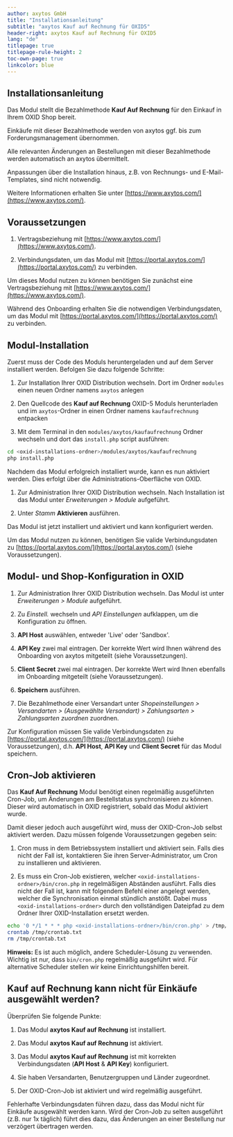 ```yaml
---
author: axytos GmbH
title: "Installationsanleitung"
subtitle: "axytos Kauf auf Rechnung für OXID5"
header-right: axytos Kauf auf Rechnung für OXID5
lang: "de"
titlepage: true
titlepage-rule-height: 2
toc-own-page: true
linkcolor: blue
---
```


## Installationsanleitung

Das Modul stellt die Bezahlmethode __Kauf Auf Rechnung__ für den Einkauf in Ihrem OXID Shop bereit.

Einkäufe mit dieser Bezahlmethode werden von axytos ggf. bis zum Forderungsmanagement übernommen.

Alle relevanten Änderungen an Bestellungen mit dieser Bezahlmethode werden automatisch an axytos übermittelt.

Anpassungen über die Installation hinaus, z.B. von Rechnungs- und E-Mail-Templates, sind nicht notwendig.

Weitere Informationen erhalten Sie unter [https://www.axytos.com/](https://www.axytos.com/).


## Voraussetzungen

1. Vertragsbeziehung mit [https://www.axytos.com/](https://www.axytos.com/).

2. Verbindungsdaten, um das Modul mit [https://portal.axytos.com/](https://portal.axytos.com/) zu verbinden.

Um dieses Modul nutzen zu können benötigen Sie zunächst eine Vertragsbeziehung mit [https://www.axytos.com/](https://www.axytos.com/).

Während des Onboarding erhalten Sie die notwendigen Verbindungsdaten, um das Modul mit [https://portal.axytos.com/](https://portal.axytos.com/) zu verbinden.


## Modul-Installation

Zuerst muss der Code des Moduls heruntergeladen und auf dem Server installiert werden. Befolgen Sie dazu folgende Schritte:

1. Zur Installation Ihrer OXID Distribution wechseln. Dort im Ordner `modules` einen neuen Ordner namens `axytos` anlegen

2. Den Quellcode des __Kauf auf Rechnung__ OXID-5 Moduls herunterladen und im `axytos`-Ordner in einen Ordner namens
`kaufaufrechnung` entpacken

3. Mit dem Terminal in den `modules/axytos/kaufaufrechnung` Ordner wechseln und dort das `install.php` script ausführen:

```bash
cd <oxid-installations-ordner>/modules/axytos/kaufaufrechnung
php install.php
```

Nachdem das Modul erfolgreich installiert wurde, kann es nun aktiviert werden. Dies erfolgt über die
Administrations-Oberfläche von OXID.

1. Zur Administration Ihrer OXID Distribution wechseln. Nach Installation ist das Modul unter _Erweiterungen > Module_ aufgeführt.

2. Unter _Stamm_ __Aktivieren__ ausführen.

Das Modul ist jetzt installiert und aktiviert und kann konfiguriert werden.

Um das Modul nutzen zu können, benötigen Sie valide Verbindungsdaten zu [https://portal.axytos.com/](https://portal.axytos.com/) (siehe Voraussetzungen).


## Modul- und Shop-Konfiguration in OXID

1. Zur Administration Ihrer OXID Distribution wechseln. Das Modul ist unter _Erweiterungen > Module_ aufgeführt.

2. Zu _Einstell._ wechseln und _API Einstellungen_ aufklappen, um die Konfiguration zu öffnen.

3. __API Host__ auswählen, entweder 'Live' oder 'Sandbox'.

4. __API Key__ zwei mal eintragen. Der korrekte Wert wird Ihnen während des Onboarding von axytos mitgeteilt (siehe Voraussetzungen).

5. __Client Secret__ zwei mal eintragen. Der korrekte Wert wird Ihnen ebenfalls im Onboarding mitgeteilt (siehe Voraussetzungen).

6. __Speichern__ ausführen.

7. Die Bezahlmethode einer Versandart unter _Shopeinstellungen > Versandarten > (Ausgewählte Versandart) > Zahlungsarten > Zahlungsarten zuordnen_ zuordnen.

Zur Konfiguration müssen Sie valide Verbindungsdaten zu [https://portal.axytos.com/](https://portal.axytos.com/) (siehe Voraussetzungen), d.h. __API Host__, __API Key__ und __Client Secret__ für das Modul speichern.

## Cron-Job aktivieren

Das __Kauf Auf Rechnung__ Modul benötigt einen regelmäßig ausgeführten Cron-Job, um Änderungen am Bestellstatus
synchronisieren zu können. Dieser wird automatisch in OXID registriert, sobald das Modul aktiviert wurde.

Damit dieser jedoch auch ausgeführt wird, muss der OXID-Cron-Job selbst aktiviert werden. Dazu müssen folgende
Voraussetzungen gegeben sein:

1. Cron muss in dem Betriebssystem installiert und aktiviert sein. Falls dies nicht der Fall ist, kontaktieren Sie
ihren Server-Administrator, um Cron zu installieren und aktivieren.

2. Es muss ein Cron-Job existieren, welcher `<oxid-installations-ordner>/bin/cron.php` in regelmäßigen Abständen
ausführt. Falls dies nicht der Fall ist, kann mit folgendem Befehl einer angelegt werden, welcher die Synchronisation
einmal stündlich anstößt. Dabei muss `<oxid-installations-ordner>` durch den vollständigen Dateipfad zu dem Ordner
Ihrer OXID-Installation ersetzt werden.

```bash
echo '0 */1 * * * php <oxid-installations-ordner>/bin/cron.php' > /tmp/crontab.txt
crontab /tmp/crontab.txt
rm /tmp/crontab.txt
```

__Hinweis:__ Es ist auch möglich, andere Scheduler-Lösung zu verwenden. Wichtig ist nur, dass `bin/cron.php` regelmäßig
ausgeführt wird. Für alternative Scheduler stellen wir keine Einrichtungshilfen bereit.

## Kauf auf Rechnung kann nicht für Einkäufe ausgewählt werden?

Überprüfen Sie folgende Punkte:

1. Das Modul __axytos Kauf auf Rechnung__ ist installiert.

2. Das Modul __axytos Kauf auf Rechnung__ ist aktiviert.

3. Das Modul __axytos Kauf auf Rechnung__ ist mit korrekten Verbindungsdaten (__API Host__ & __API Key__) konfiguriert.

4. Sie haben Versandarten, Benutzergruppen und Länder zugeordnet.

5. Der OXID-Cron-Job ist aktiviert und wird regelmäßig ausgeführt.

Fehlerhafte Verbindungsdaten führen dazu, dass das Modul nicht für Einkäufe ausgewählt werden kann. Wird der Cron-Job
zu selten ausgeführt (z.B. nur 1x täglich) führt dies dazu, das Änderungen an einer Bestellung nur verzögert übertragen
werden.
